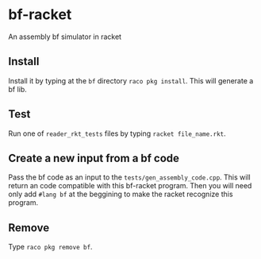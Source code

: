 # bf-racket
An assembly bf simulator in racket

## Install

Install it by typing at the `bf` directory `raco pkg install`. This will generate a bf lib.

## Test

Run one of `reader_rkt_tests` files by typing `racket file_name.rkt`.

## Create a new input from a bf code
Pass the bf code as an input to the `tests/gen_assembly_code.cpp`. This will return an code compatible with this bf-racket program. Then you will need only add `#lang bf` at the beggining to make the racket recognize this program.

## Remove

Type `raco pkg remove bf`.

